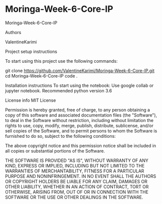 # Moringa-Week-6-Core-IP


Moringa-Week-6-Core-IP 

Authors


ValentineKarimi

Project setup instructions


To start using this project use the following commands:


git clone https://github.com/ValentineKarimi/Moringa-Week-6-Core-IP.git
cd Moringa-Week-6-Core-IP
code .


Installation instructions
To start using the notebook: Use google collab or jupyter notebook. Recommended python version 3.6

License info
MIT License

Permission is hereby granted, free of charge, to any person obtaining a copy of this software and associated documentation files (the "Software"), to deal in the Software without restriction, including without limitation the rights to use, copy, modify, merge, publish, distribute, sublicense, and/or sell copies of the Software, and to permit persons to whom the Software is furnished to do so, subject to the following conditions:

The above copyright notice and this permission notice shall be included in all copies or substantial portions of the Software.

THE SOFTWARE IS PROVIDED "AS IS", WITHOUT WARRANTY OF ANY KIND, EXPRESS OR IMPLIED, INCLUDING BUT NOT LIMITED TO THE WARRANTIES OF MERCHANTABILITY, FITNESS FOR A PARTICULAR PURPOSE AND NONINFRINGEMENT. IN NO EVENT SHALL THE AUTHORS OR COPYRIGHT HOLDERS BE LIABLE FOR ANY CLAIM, DAMAGES OR OTHER LIABILITY, WHETHER IN AN ACTION OF CONTRACT, TORT OR OTHERWISE, ARISING FROM, OUT OF OR IN CONNECTION WITH THE SOFTWARE OR THE USE OR OTHER DEALINGS IN THE SOFTWARE.
